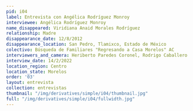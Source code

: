 ```yaml
---
pid: i04
label: Entrevista con Angélica Rodríguez Monroy
interviewee: Angélica Rodríguez Monroy
name_disappeared: Viridiana Anaid Morales Rodríguez
relationship: Madre
disappearance_date: 12/8/2012
disappearance_location: San Pedro, Tlamixco, Estado de México
colectivo: Búsqueda de Familiares "Regresando a Casa Morelos" AC
interviewers_and_camera: Heriberto Paredes Coronel, Rodrigo Caballero
interview_date: 14/2/2022
location_region: Centro
location_state: Morelos
order: '03'
layout: entrevista
collection: entrevistas
thumbnail: "/img/derivatives/simple/i04/thumbnail.jpg"
full: "/img/derivatives/simple/i04/fullwidth.jpg"
---
```


